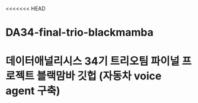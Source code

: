 <<<<<<< HEAD
# DA34-final-trio-blackmamba
데이터애널리시스 34기 트리오팀 파이널 프로젝트 블랙맘바 깃헙 (자동차 voice agent 구축)
=======
